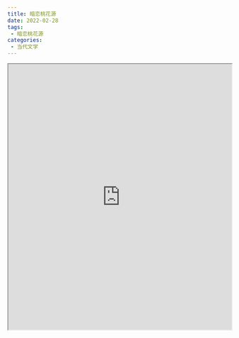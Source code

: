 ```yaml
---
title: 暗恋桃花源
date: 2022-02-28
tags:
 - 暗恋桃花源
categories:
 - 当代文学
---
```




<iframe src="http://localhost:8080/pdf/web/viewer.html?file=https://vkceyugu.cdn.bspapp.com/VKCEYUGU-e9075d72-0451-48df-afe1-d46932ae4554/8a1268c9-a8fa-40d3-aa80-9231036d6345.pdf" width="100%" height="600px"></iframe>